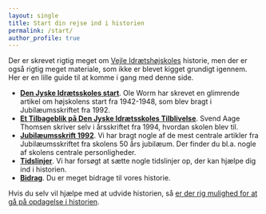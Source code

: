 ```yaml
---
layout: single
title: Start din rejse ind i historien
permalink: /start/
author_profile: true
---
```


Der er skrevet rigtig meget om [Vejle Idrætshøjskoles](http://vih.dk) historie, men der er også rigtig meget materiale, som ikke er blevet kigget grundigt igennem. Her er en lille guide til at komme i gang med denne side.

- **[Den Jyske Idrætsskoles start](/dji-start/)**. Ole Worm har skrevet en glimrende artikel om højskolens start fra 1942-1948, som blev bragt i Jubilæumsskriftet fra 1992.
- **[Et Tilbageblik på Den Jyske Idrætsskoles Tilblivelse](/tilblivelsen/)**. Svend Aage Thomsen skriver selv i årsskriftet fra 1994, hvordan skolen blev til.
- **[Jubilæumsskrift 1992](/jub92/)**. Vi har bragt nogle af de mest centrale artikler fra Jubilæumsskriftet fra skolens 50 års jubilæum. Der finder du bl.a. nogle af skolens centrale personligheder.
- **[Tidslinjer](/tidslinjer/)**. Vi har forsøgt at sætte nogle tidslinjer op, der kan hjælpe dig ind i historien.
- **[Bidrag](/bidrag/)**. Du er meget bidrage til vores historie.

Hvis du selv vil hjælpe med at udvide historien, så [er der rig mulighed for at gå på opdagelse i historien](/bidrag/).
